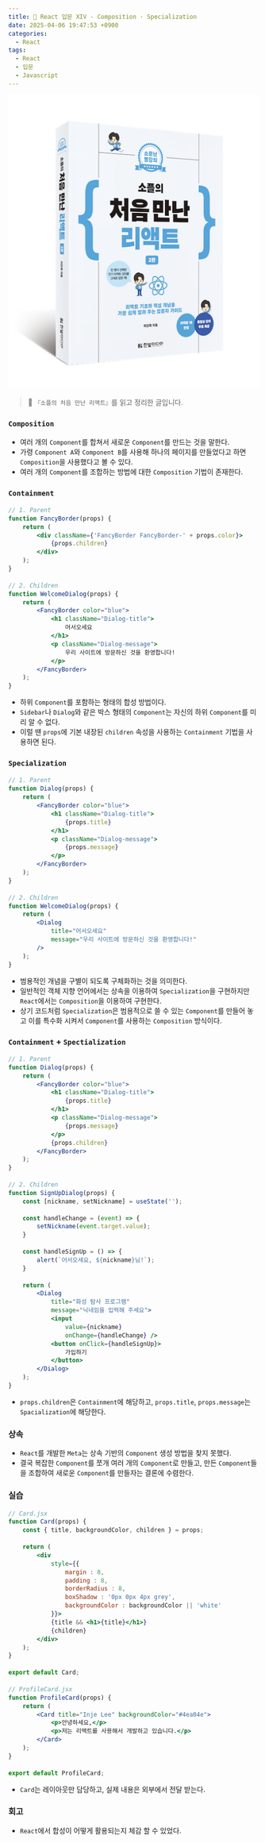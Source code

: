 ```yaml
---
title: 🌌 React 입문 XIV - Composition · Specialization
date: 2025-04-06 19:47:53 +0900
categories:
  - React
tags:
  - React
  - 입문
  - Javascript
---
```

![Pasted_image_20250522211144.png](/assets/image/Pasted_image_20250522211144.png)
> 📘 `『소플의 처음 만난 리액트』`를 읽고 정리한 글입니다.

### `Composition`
- 여러 개의 `Component`를 합쳐서 새로운 `Component`를 만드는 것을 말한다.
- 가령 `Component A`와 `Component B`를 사용해 하나의 페이지를 만들었다고 하면 `Composition`을 사용했다고 볼 수 있다.
- 여러 개의 `Component`를 조합하는 방법에 대한 `Composition` 기법이 존재한다.


### `Containment`
```jsx
// 1. Parent
function FancyBorder(props) {
	return (
		<div className={'FancyBorder FancyBorder-' + props.color}>
			{props.children}
		</div>
	);
}

// 2. Children
function WelcomeDialog(props) {
	return (
		<FancyBorder color="blue">
			<h1 className="Dialog-title">
				어서오세요
			</h1>
			<p className="Dialog-message">
				우리 사이트에 방문하신 것을 환영합니다!
			</p>
		</FancyBorder>
	);
}
```
- 하위 `Component`를 포함하는 형태의 합성 방법이다.
- `Sidebar`나 `Dialog`와 같은 박스 형태의 `Component`는 자신의 하위 `Component`를 미리 알 수 없다.
- 이럴 땐 `props`에 기본 내장된 `children` 속성을 사용하는 `Containment` 기법을 사용하면 된다. 


### `Specialization`
```jsx
// 1. Parent
function Dialog(props) {
	return (
		<FancyBorder color="blue">
			<h1 className="Dialog-title">
				{props.title}
			</h1>
			<p className="Dialog-message">
				{props.message}
			</p>
		</FancyBorder>
	);
}

// 2. Children
function WelcomeDialog(props) {
	return (
		<Dialog
			title="어서오세요"
			message="우리 사이트에 방문하신 것을 환영합니다!"
		/>
	);
}
```
- 범용적인 개념을 구별이 되도록 구체화하는 것을 의미한다.
- 일반적인 객체 지향 언어에서는 상속을 이용하여 `Specialization`을 구현하지만 `React`에서는 `Composition`을 이용하여 구현한다.
- 상기 코드처럼 `Specialization`은 범용적으로 쓸 수 있는 `Component`를 만들어 놓고 이를 특수화 시켜서 `Component`를 사용하는 `Composition` 방식이다.


### `Containment` + `Spectialization`
```jsx
// 1. Parent
function Dialog(props) {
	return (
		<FancyBorder color="blue">
			<h1 className="Dialog-title">
				{props.title}
			</h1>
			<p className="Dialog-message">
				{props.message}
			</p>
			{props.children}
		</FancyBorder>
	);
}

// 2. Children
function SignUpDialog(props) {
	const [nickname, setNickname] = useState('');
	
	const handleChange = (event) => {
		setNickname(event.target.value);
	}
	
	const handleSignUp = () => {
		alert(`어서오세요, ${nickname}님!`);
	}
	
	return (
		<Dialog 
			title="화성 탐사 프로그램"
			message="닉네임을 입력해 주세요">
			<input 
				value={nickname}
				onChange={handleChange} />
			<button onClick={handleSignUp}>
				가입하기 
			</button>
		</Dialog>
	);
}
```
- `props.children`은 `Containment`에 해당하고, `props.title`, `props.message`는 `Spacialization`에 해당한다.


### 상속
- `React`를 개발한 `Meta`는 상속 기반의 `Component` 생성 방법을 찾지 못했다.
- 결국 복잡한 `Component`를 쪼개 여러 개의 `Component`로 만들고, 만든 `Component`들을 조합하여 새로운 `Component`를 만들자는 결론에 수렴한다.


### 실습
```jsx
// Card.jsx
function Card(props) {
	const { title, backgroundColor, children } = props;
	
	return (
		<div
			style={{
				margin : 8,
				padding : 8,
				borderRadius : 8,
				boxShadow : '0px 0px 4px grey',
				backgroundColor : backgroundColor || 'white'
			}}>	
			{title && <h1>{title}</h1>}
			{children}
		</div>
	);
}

export default Card;

// ProfileCard.jsx
function ProfileCard(props) {
	return (
		<Card title="Inje Lee" backgroundColor="#4ea04e">
			<p>안녕하세요,</p>
			<p>저는 리액트를 사용해서 개발하고 있습니다.</p>
		</Card>
	);
}

export default ProfileCard;
```
- `Card`는 레이아웃만 담당하고, 실제 내용은 외부에서 전달 받는다.


### 회고
- `React`에서 합성이 어떻게 활용되는지 체감 할 수 있었다.